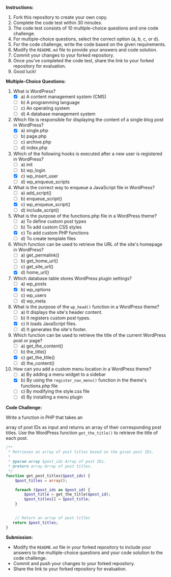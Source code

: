**Instructions:**
1. Fork this repository to create your own copy.
2. Complete the code test within 30 minutes.
3. The code test consists of 10 multiple-choice questions and one code challenge.
4. For multiple-choice questions, select the correct option (a, b, c, or d).
5. For the code challenge, write the code based on the given requirements.
6. Modify the `README.md` file to provide your answers and code solution.
7. Commit your changes to your forked repository.
8. Once you've completed the code test, share the link to your forked repository for evaluation.
9. Good luck!

**Multiple-Choice Questions:**

1. What is WordPress?
   - [x] a) A content management system (CMS)
   - [ ] b) A programming language
   - [ ] c) An operating system
   - [ ] d) A database management system

2. Which file is responsible for displaying the content of a single blog post in WordPress?
   - [x] a) single.php
   - [ ] b) page.php
   - [ ] c) archive.php
   - [ ] d) index.php

3. Which of the following hooks is executed after a new user is registered in WordPress?
   - [ ] a) init
   - [ ] b) wp_login
   - [x] c) wp_insert_user
   - [ ] d) wp_enqueue_scripts

4. What is the correct way to enqueue a JavaScript file in WordPress?
   - [ ] a) add_script()
   - [ ] b) enqueue_script()
   - [x] c) wp_enqueue_script()
   - [ ] d) include_script()

5. What is the purpose of the functions.php file in a WordPress theme?
   - [ ] a) To define custom post types
   - [ ] b) To add custom CSS styles
   - [x] c) To add custom PHP functions
   - [ ] d) To create template files

6. Which function can be used to retrieve the URL of the site's homepage in WordPress?
   - [ ] a) get_permalink()
   - [ ] b) get_home_url()
   - [ ] c) get_site_url()
   - [x] d) home_url()

7. Which database table stores WordPress plugin settings?
   - [ ] a) wp_posts
   - [x] b) wp_options
   - [ ] c) wp_users
   - [ ] d) wp_meta

8. What is the purpose of the `wp_head()` function in a WordPress theme?
   - [ ] a) It displays the site's header content.
   - [ ] b) It registers custom post types.
   - [x] c) It loads JavaScript files.
   - [ ] d) It generates the site's footer.

9. Which function can be used to retrieve the title of the current WordPress post or page?
   - [ ] a) get_the_content()
   - [ ] b) the_title()
   - [x] c) get_the_title()
   - [ ] d) the_content()

10. How can you add a custom menu location in a WordPress theme?
    - [ ] a) By adding a menu widget to a sidebar
    - [x] b) By using the `register_nav_menu()` function in the theme's functions.php file
    - [ ] c) By modifying the style.css file
    - [ ] d) By installing a menu plugin

**Code Challenge:**

Write a function in PHP that takes an

 array of post IDs as input and returns an array of their corresponding post titles. Use the WordPress function `get_the_title()` to retrieve the title of each post.

```php
/**
 * Retrieves an array of post titles based on the given post IDs.
 *
 * @param array $post_ids Array of post IDs.
 * @return array Array of post titles.
 */
function get_post_titles($post_ids) {
    $post_titles = array();

    foreach ($post_ids as $post_id) {
        $post_title = get_the_title($post_id);
        $post_titles[] = $post_title;
    }

    
    // Return an array of post titles
   return $post_titles;
}
```

**Submission:**
- Modify the `README.md` file in your forked repository to include your answers to the multiple-choice questions and your code solution to the code challenge.
- Commit and push your changes to your forked repository.
- Share the link to your forked repository for evaluation.


